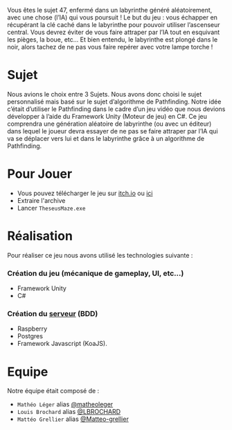 Vous êtes le sujet 47, enfermé dans un labyrinthe généré aléatoirement, avec une chose (l’IA) qui vous poursuit ! Le but du jeu : vous échapper en récupérant la clé caché dans le labyrinthe pour pouvoir utiliser l’ascenseur central. Vous devrez éviter de vous faire attraper par l’IA tout en esquivant les pièges, la boue, etc… Et bien entendu, le labyrinthe est plongé dans le noir, alors tachez de ne pas vous faire repérer avec votre lampe torche !

# Sujet
Nous avions le choix entre 3 Sujets.
Nous avons donc choisi le sujet personnalisé mais basé sur le sujet d’algorithme de Pathfinding. Notre idée c’était d’utiliser le Pathfinding dans le cadre d’un jeu vidéo que nous devions développer à l’aide du Framework Unity (Moteur de jeu) en C#. Ce jeu comprendra une génération aléatoire de labyrinthe (ou avec un éditeur) dans lequel le joueur devra essayer de ne pas se faire attraper par l’IA qui va se déplacer vers lui et dans le labyrinthe grâce à un algorithme de Pathfinding.

# Pour Jouer
- Vous pouvez télécharger le jeu sur [itch.io](https://chav.itch.io/theseus-maze) ou [ici]()
- Extraire l'archive
- Lancer ``TheseusMaze.exe``

# Réalisation
Pour réaliser ce jeu nous avons utilisé les technologies suivante :
### Création du jeu (mécanique de gameplay, UI, etc…)
- Framework Unity
- C#

### Création du [serveur](https://github.com/Matteo-Grellier/TheseusMazeDatabase) (BDD)
- Raspberry
- Postgres
- Framework Javascript (KoaJS).

# Equipe
Notre équipe était composé de :
- ``Mathéo Léger`` alias [@matheoleger](https://github.com/matheoleger)
- ``Louis Brochard`` alias [@LBROCHARD](https://github.com/LBROCHARD)
- ``Mattéo Grellier`` alias [@Matteo-grellier](https://github.com/Matteo-Grellier)
